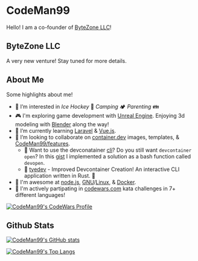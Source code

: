 # CodeMan99

Hello! I am a co-founder of [ByteZone LLC](https://github.com/bytezonedev)!

## ByteZone LLC

A very new venture! Stay tuned for more details.

## About Me

Some highlights about me!

- 👀 I’m interested in _Ice Hockey_ 🏒 _Camping_ 🏕️ _Parenting_ 👪
- 🎮 I'm exploring game development with [Unreal Engine](https://www.unrealengine.com). Enjoying 3d modeling with [Blender](https://www.blender.org) along the way!
- 🌱 I’m currently learning [Laravel](https://laravel.com) & [Vue.js](https://vuejs.org).
- 💞️ I’m looking to collaborate on [container.dev](https://containers.dev) images, templates, & [CodeMan99/features](https://github.com/CodeMan99/features).
    - 📂 Want to use the devconatainer [cli](https://www.npmjs.com/package/@devcontainers/cli)? Do you still want `devcontainer open`? In this [gist](https://gist.github.com/CodeMan99/852d8539bd35a347a48d4a6119ff70e7) I implemented a solution as a bash function called `devopen`.
    - 👔 [tyedev](https://github.com/CodeMan99/tyedev) - Improved Devcontainer Creation! An interactive CLI application written in Rust. 🦀
- 🎉 I'm awesome at [node.js](https://nodejs.org), [GNU](https://www.gnu.org/software/software.html#allgnupkgs)/[Linux](https://ubuntu.com), & [Docker](https://www.docker.com).
- 🤺 I'm actively partipating in [codewars.com](https://www.codewars.com/users/CodeMan99) kata challenges in 7+ different languages!

[![CodeMan99's CodeWars Profile](https://www.codewars.com/users/CodeMan99/badges/large)](https://www.codewars.com/users/CodeMan99)

## Github Stats

<!---
CodeMan99/CodeMan99 is a ✨ special ✨ repository because its `README.md` (this file) appears on your GitHub profile.
You can click the Preview link to take a look at your changes.
--->

[![CodeMan99's GitHub stats](https://github-readme-stats.vercel.app/api?username=CodeMan99&count_private=true&_version=1)](https://github.com/anuraghazra/github-readme-stats)

[![CodeMan99's Top Langs](https://github-readme-stats.vercel.app/api/top-langs/?username=CodeMan99&layout=compact&_version=1)](https://github.com/anuraghazra/github-readme-stats)
